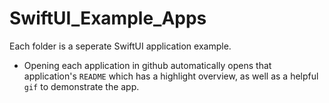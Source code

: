 # SwiftUI_Example_Apps
Each folder is a seperate SwiftUI application example. 
- Opening each application in github automatically opens that application's `README` which has a highlight overview, as well as a helpful `gif` to demonstrate the app. 
